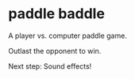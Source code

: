 # paddle baddle
A player vs. computer paddle game.

Outlast the opponent to win.

Next step: Sound effects!
